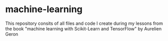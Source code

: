 # machine-learning
This repository consits of all files and code I create during my lessons from the book "machine learning with Scikit-Learn and TensorFlow" by Aurelien Geron

